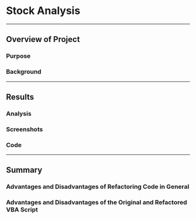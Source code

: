 # Stock Analysis

---

## Overview of Project

### Purpose

### Background

---

## Results

### Analysis 

### Screenshots

### Code

---

## Summary

### Advantages and Disadvantages of Refactoring Code in General

### Advantages and Disadvantages of the Original and Refactored VBA Script

